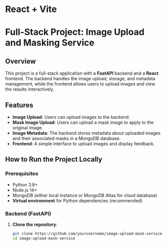 # React + Vite

# Full-Stack Project: Image Upload and Masking Service

## Overview
This project is a full-stack application with a **FastAPI** backend and a **React** frontend. The backend handles the image upload, storage, and metadata management, while the frontend allows users to upload images and view the results interactively.

## Features
- **Image Upload**: Users can upload images to the backend.
- **Mask Image Upload**: Users can upload a mask image to apply to the original image.
- **Image Metadata**: The backend stores metadata about uploaded images and their associated masks in a MongoDB database.
- **Frontend**: A simple interface to upload images and display feedback.

## How to Run the Project Locally

### Prerequisites
- Python 3.8+
- Node.js 14+
- MongoDB (either local instance or MongoDB Atlas for cloud database)
- **Virtual environment** for Python dependencies (recommended)

### Backend (FastAPI)
1. **Clone the repository**:
   ```bash
   git clone https://github.com/yourusername/image-upload-mask-service.git
   cd image-upload-mask-service
